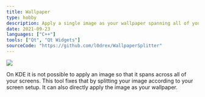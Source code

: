 ```yaml
---
title: Wallpaper
type: hobby
description: Apply a single image as your wallpaper spanning all of your screens on KDE.
date: 2021-09-23
languages: ["C++"]
tools: ["Qt", "Qt Widgets"]
sourceCode: "https://github.com/l0drex/WallpaperSplitter"
---
```


![](@assets/projects/wallpaper-splitter.png)

On KDE it is not possible to apply an image so that it spans across all of your screens.
This tool fixes that by splitting your image according to your screen setup.
It can also directly apply the image as your wallpaper. 
